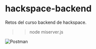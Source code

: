 # hackspace-backend
Retos del curso backend de hackspace.

>>node miserver.js

![Postman](https://s-media-cache-ak0.pinimg.com/originals/17/52/8f/17528f6ea7ebafcb96aa079f47cba17e.png "API Testing")
